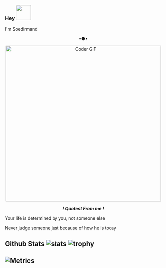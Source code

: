 ### Hey&nbsp;<a href="Hey bro"><img src="https://raw.githubusercontent.com/TOXIC-DEVIL/TOXIC-DEVIL/TOXIC-DEVIL-OFFICIAL/media/Hi.gif" width="48px"></a>
I'm Soedirmand </h1> <p align="center"> •●• </p> <p align="center"> <img src="https://media.giphy.com/media/SWoSkN6DxTszqIKEqv/giphy.gif" alt="Coder GIF" width="500">

</p> <p align="center"> <i> <b> ! Quotest From me ! </b> </i> 

</p <p>Your life is determined by you, not someone else</p>
</p> <P>Never judge someone just because of how he is today</p> 

## Github Stats ![stats](https://github-readme-stats.vercel.app/api?username=Soedirmand&show_icons=true&count_private=true&title_color=f7d745&text_color=b2d76c&icon_color=6562af&bg_color=00000000&hide=bg-color&hide_border=false) ![trophy](https://github-profile-trophy.vercel.app/?username=Soedirmand&theme=juicyfresh&no-bg=true&no-frame=true&column=4&")


## ![Metrics](https://metrics.lecoq.io/Soedirmand?template=classic&repositories.forks=true&languages=1&languages.colors=github&languages.threshold=0%25&config.timezone=Asia%2FJakarta)
